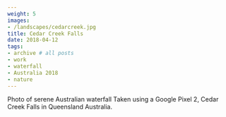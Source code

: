```yaml
---
weight: 5
images:
- /landscapes/cedarcreek.jpg
title: Cedar Creek Falls
date: 2018-04-12
tags:
- archive # all posts
- work
- waterfall
- Australia 2018
- nature
---
```


Photo of serene Australian waterfall Taken using a Google Pixel 2, Cedar Creek Falls in Queensland Australia.